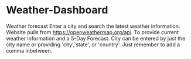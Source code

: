 # Weather-Dashboard
Weather forecast
Enter a city and search the latest weather information.
Website pulls from https://openweathermap.org/api.
To provide current weather information and a 5-Day Forecast.
City can be entered by just the city name or providing 'city','state', or 'country'.
Just remember to add a comma inbetween.

